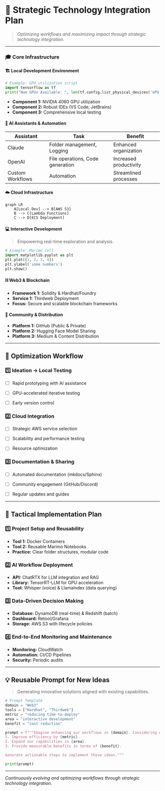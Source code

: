 # 🎯 Strategic Technology Integration Plan
> *Optimizing workflows and maximizing impact through strategic technology integration.*


---

### 🎓 Core Infrastructure

#### 🏗️ Local Development Environment
```python
# Example: GPU utilization script
import tensorflow as tf
print("Num GPUs Available: ", len(tf.config.list_physical_devices('GPU')))
```
- **Component 1:** NVIDIA 4060 GPU utilization
- **Component 2:** Robust IDEs (VS Code, JetBrains)
- **Component 3:** Comprehensive local testing

#### 🤖 AI Assistants & Automation
| Assistant | Task | Benefit |
|---|---|---|
| Claude | Folder management, Logging | Enhanced organization |
| OpenAI | File operations, Code generation | Increased productivity |
| Custom Workflows | Automation | Streamlined processes |


#### ☁️ Cloud Infrastructure
```mermaid
graph LR
    A[Local Dev] --> B[AWS S3]
    B --> C[Lambda Functions]
    C --> D[ECS Deployment]
```

#### 💻 Interactive Development
> Empowering real-time exploration and analysis.
```python
# Example: Marimo cell
import matplotlib.pyplot as plt
plt.plot([1, 2, 3, 4])
plt.ylabel('some numbers')
plt.show()
```

#### ⛓️ Web3 & Blockchain
- **Framework 1:** Solidity & Hardhat/Foundry
- **Service 1:** Thirdweb Deployment
- **Focus:** Secure and scalable blockchain frameworks

#### 📢 Community & Distribution
- **Platform 1:** GitHub (Public & Private)
- **Platform 2:** Hugging Face Model Sharing
- **Platform 3:** Medium & Content Distribution



---

## 🌟 Optimization Workflow

### 1️⃣ Ideation → Local Testing
- [ ] Rapid prototyping with AI assistance
- [ ] GPU-accelerated iterative testing
- [ ] Early version control


### 2️⃣ Cloud Integration
- [ ] Strategic AWS service selection
- [ ] Scalability and performance testing
- [ ] Resource optimization


### 3️⃣ Documentation & Sharing
- [ ] Automated documentation (mkdocs/Sphinx)
- [ ] Community engagement (GitHub/Discord)
- [ ] Regular updates and guides



---

## 🚀 Tactical Implementation Plan

### 1️⃣ Project Setup and Reusability
- **Tool 1:** Docker Containers
- **Tool 2:** Reusable Marimo Notebooks
- **Practice:** Clear folder structures, modular code


### 2️⃣ AI Workflow Deployment
- **API:** ChatRTX for LLM integration and RAG
- **Library:** TensorRT-LLM for GPU acceleration
- **Tool:** Whisper (voice) & LlamaIndex (data querying)



### 3️⃣ Data-Driven Decision Making
- **Database:** DynamoDB (real-time) & Redshift (batch)
- **Dashboard:** Retool/Grafana
- **Storage:** AWS S3 with lifecycle policies


### 4️⃣ End-to-End Monitoring and Maintenance
- **Monitoring:** CloudWatch
- **Automation:** CI/CD Pipelines
- **Security:** Periodic audits




---

## 💡 Reusable Prompt for New Ideas
> Generating innovative solutions aligned with existing capabilities.

```python
# Prompt Template
domain = "Web3"
tools = ["Hardhat", "Thirdweb"]
metric = "reducing time-to-deploy"
area = "interactive development"
benefit = "cost reduction"

prompt = f"""Imagine enhancing our workflows in {domain}. Considering our current tools like {tools}, propose innovative solutions or integrations that can:
1. Improve efficiency by {metric}.
2. Expand our capabilities in {area}.
3. Provide measurable benefits in terms of {benefit}.

Generate actionable steps to implement these ideas."""

print(prompt)
```


---

*Continuously evolving and optimizing workflows through strategic technology integration.*

